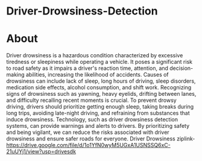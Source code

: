 # Driver-Drowsiness-Detection
#  About
 
 Driver drowsiness is a hazardous condition characterized by excessive tiredness or sleepiness while operating a vehicle. It poses a significant risk to road safety as it impairs a driver's reaction time, attention, and decision-making abilities, increasing the likelihood of accidents. Causes of drowsiness can include lack of sleep, long hours of driving, sleep disorders, medication side effects, alcohol consumption, and shift work. Recognizing signs of drowsiness such as yawning, heavy eyelids, drifting between lanes, and difficulty recalling recent moments is crucial. To prevent drowsy driving, drivers should prioritize getting enough sleep, taking breaks during long trips, avoiding late-night driving, and refraining from substances that induce drowsiness. Technology, such as driver drowsiness detection systems, can provide warnings and alerts to drivers. By prioritizing safety and being vigilant, we can reduce the risks associated with driver drowsiness and ensure safer roads for everyone.
Driver Drowsiness ziplink-https://drive.google.com/file/d/1o1YfN0wyM5UGxA1USNSSQ6xC-21uUYj1/view?usp=drivesdk
